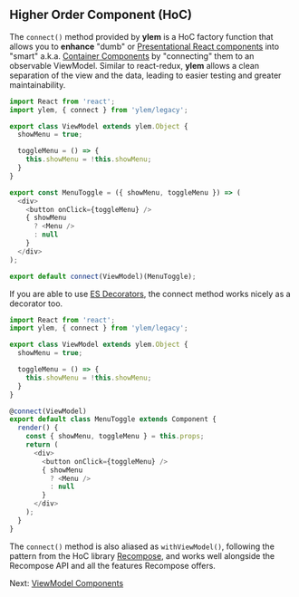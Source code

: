 ## Higher Order Component (HoC)

The `connect()` method provided by **ylem** is a HoC factory function that allows you to **enhance** "dumb" or [Presentational React components](https://medium.com/@dan_abramov/smart-and-dumb-components-7ca2f9a7c7d0#.v9i90qbq8) into "smart" a.k.a. [Container Components](https://medium.com/@dan_abramov/smart-and-dumb-components-7ca2f9a7c7d0#.v9i90qbq8) by "connecting" them to an observable ViewModel. Similar to react-redux, **ylem** allows a clean separation of the view and the data, leading to easier testing and greater maintainability.

```js
import React from 'react';
import ylem, { connect } from 'ylem/legacy';

export class ViewModel extends ylem.Object {
  showMenu = true;

  toggleMenu = () => {
    this.showMenu = !this.showMenu;
  }
}

export const MenuToggle = ({ showMenu, toggleMenu }) => (
  <div>
    <button onClick={toggleMenu} />
    { showMenu
      ? <Menu />
      : null
    }
  </div>
);

export default connect(ViewModel)(MenuToggle);
```

If you are able to use [ES Decorators](https://babeljs.io/docs/plugins/transform-decorators/), the connect method works nicely as a decorator too.

```js
import React from 'react';
import ylem, { connect } from 'ylem/legacy';

export class ViewModel extends ylem.Object {
  showMenu = true;

  toggleMenu = () => {
    this.showMenu = !this.showMenu;
  }
}

@connect(ViewModel)
export default class MenuToggle extends Component {
  render() {
    const { showMenu, toggleMenu } = this.props;
    return (
      <div>
        <button onClick={toggleMenu} />
        { showMenu
          ? <Menu />
          : null
        }
      </div>
    );
  }
}
```

The `connect()` method is also aliased as `withViewModel()`, following the pattern from the HoC library [Recompose](https://github.com/acdlite/recompose), and works well alongside the Recompose API and all the features Recompose offers.

Next: [ViewModel Components](./use-viewmodel-components.md)
